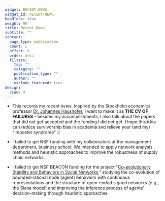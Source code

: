```yaml
---
widget: RECENT-NEWS
widget_id: RECENT-NEWS
headless: true
weight: 90
title: Recent News
subtitle: ""
content:
  page_type: publication
  count: 5
  offset: 0
  order: desc
  filters:
    tag: ""
    category: ""
    publication_type: ""
    author: ""
    exclude_featured: true
design:
  view: 4
---
```

* This records my recent news. Inspired by the Stockholm economics professor [Dr. Johannes Haushofer](https://www.uni-goettingen.de/de/document/download/bed2706fd34e29822004dbe29cd00bb5.pdf/Johannes_Haushofer_CV_of_Failures%5B1%5D.pdf), I want to make it as **THE CV OF FAILURES** – besides my accomplishments, I also talk about the papers that did not get accepted and the funding I did not get. I hope this idea can reduce survivorship bias in academia and relieve your (and my) "imposter syndrome" :)


* I failed to get NSF funding with my collaborators at the management department, business school. We intended to apply network analysis methods and heuristic approaches to improve the robustness of supply chain networks.


* I failed to get NSF BEACON funding for the project "[Co-evolutionary Stability and Behaviors in Social Networks](https://www.dropbox.com/s/0hzj22s53ca9oqi/NEAL_BANZHAF_BEACON11.pdf?dl=0)," studying the co-evolution of bounded-rational node (agent) behaviors with continuous representations and the structure of open-ended signed networks (e.g., the Siena model) and improving the inference process of agents' decision-making through heuristic approaches.